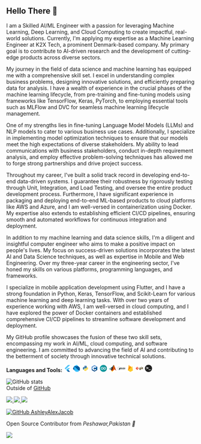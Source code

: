 ## Hello There 👋

<!-- **Happy to see you here!** :star_struck: <br> The green dots on my [**GitHub** profile](https://github.com/AshleyAlexJacob) represent my journey :running_man: - This is Ashley Alex Jacob, a young tech enthusiast and a learner. I am a student of Computer Systems Engineering. I have a passion for learning different things,languages and frameworks. And in pursuit of learning, i experiment with things and sometimes get failed and sometimes succeed.I have deep interest in Data Science, Machine Learning/AI, Computer Vision and Mobile App Development. As far my development journey is concerned i have started to explore Cross Platform App Development in shape of Flutter/Dart. Along with that i have a experience with different programming languages, Python, C++/C, Arduino,Bash Scripting, Matlab, Dart/Flutter. I have tried Firebase as database as well.
 -->
 
I am a Skilled AI/ML Engineer with a passion for leveraging Machine Learning, Deep Learning, and Cloud Computing to create impactful, real-world solutions. Currently, I'm applying my expertise as a Machine Learning Engineer at K2X Tech, a prominent Denmark-based company. My primary goal is to contribute to AI-driven research and the development of cutting-edge products across diverse sectors.

My journey in the field of data science and machine learning has equipped me with a comprehensive skill set. I excel in understanding complex business problems, designing innovative solutions, and efficiently preparing data for analysis. I have a wealth of experience in the crucial phases of the machine learning lifecycle, from pre-training and fine-tuning models using frameworks like TensorFlow, Keras, PyTorch, to employing essential tools such as MLFlow and DVC for seamless machine learning lifecycle management.

One of my strengths lies in fine-tuning Language Model Models (LLMs) and NLP models to cater to various business use cases. Additionally, I specialize in implementing model optimization techniques to ensure that our models meet the high expectations of diverse stakeholders. My ability to lead communications with business stakeholders, conduct in-depth requirement analysis, and employ effective problem-solving techniques has allowed me to forge strong partnerships and drive project success.

Throughout my career, I've built a solid track record in developing end-to-end data-driven systems. I guarantee their robustness by rigorously testing through Unit, Integration, and Load Testing, and oversee the entire product development process. Furthermore, I have significant experience in packaging and deploying end-to-end ML-based products to cloud platforms like AWS and Azure, and I am well-versed in containerization using Docker. My expertise also extends to establishing efficient CI/CD pipelines, ensuring smooth and automated workflows for continuous integration and deployment.

In addition to my machine learning and data science skills, I'm a diligent and insightful computer engineer who aims to make a positive impact on people's lives. My focus on success-driven solutions incorporates the latest AI and Data Science techniques, as well as expertise in Mobile and Web Engineering. Over my three-year career in the engineering sector, I've honed my skills on various platforms, programming languages, and frameworks.

I specialize in mobile application development using Flutter, and I have a strong foundation in Python, Keras, TensorFlow, and Scikit-Learn for various machine learning and deep learning tasks. With over two years of experience working with AWS, I am well-versed in cloud computing, and I have explored the power of Docker containers and established comprehensive CI/CD pipelines to streamline software development and deployment.

My GitHub profile showcases the fusion of these two skill sets, encompassing my work in AI/ML, cloud computing, and software engineering. I am committed to advancing the field of AI and contributing to the betterment of society through innovative technical solutions.

**Languages and Tools:**
<code><img height="20" src="https://raw.githubusercontent.com/github/explore/80688e429a7d4ef2fca1e82350fe8e3517d3494d/topics/flutter/flutter.png"></code>
<code><img height="20" src="https://raw.githubusercontent.com/github/explore/80688e429a7d4ef2fca1e82350fe8e3517d3494d/topics/dart/dart.png"></code>
<code><img height="20" src="https://raw.githubusercontent.com/github/explore/80688e429a7d4ef2fca1e82350fe8e3517d3494d/topics/python/python.png"></code>
<code><img height="20" src="https://raw.githubusercontent.com/github/explore/80688e429a7d4ef2fca1e82350fe8e3517d3494d/topics/c/c.png"></code>
<code><img height="20" src="https://raw.githubusercontent.com/github/explore/80688e429a7d4ef2fca1e82350fe8e3517d3494d/topics/arduino/arduino.png"></code>
<code><img height="20" src="https://raw.githubusercontent.com/github/explore/80688e429a7d4ef2fca1e82350fe8e3517d3494d/topics/matlab/matlab.png"></code>
<code><img height="20" src="https://raw.githubusercontent.com/github/explore/80688e429a7d4ef2fca1e82350fe8e3517d3494d/topics/bash/bash.png"></code>
<code><img height="20" src="https://raw.githubusercontent.com/github/explore/80688e429a7d4ef2fca1e82350fe8e3517d3494d/topics/firebase/firebase.png"></code>
<code><img height="20" src="https://raw.githubusercontent.com/github/explore/80688e429a7d4ef2fca1e82350fe8e3517d3494d/topics/git/git.png"></code>
<code><img height="20" src="https://raw.githubusercontent.com/github/explore/80688e429a7d4ef2fca1e82350fe8e3517d3494d/topics/terminal/terminal.png"></code>


![GitHub stats](https://github-readme-stats.vercel.app/api?username=AshleyAlexJacob&show_icons=true)
<br />
Outside of [GitHub](https://github.com/AshleyAlexJacob/)
<br />

<a href="https://www.linkedin.com/in/ashleyalexjacob2000/">
    <img src="https://img.shields.io/badge/linkedin-%230077B5.svg?&style=for-the-badge&logo=linkedin&logoColor=white" />
</a>

<a href="https://twitter.com/ashleyalexjaco1">
    <img src="https://img.shields.io/twitter/url/https/twitter.com/cloudposse.svg?style=social&label=Follow%20%40Ashley" />
</a>

<a href="https://medium.com/@ashleyalexjacob/">
    <img src="https://img.shields.io/badge/Medium-12100E?style=for-the-badge&logo=medium&logoColor=white" />
</a>
<br />


[![GitHub AshleyAlexJacob](https://img.shields.io/github/followers/AshleyAlexJacob?label=follow&style=social)](https://github.com/AshleyAlexJacob)

Open Source Contributor from *Peshawar,Pakistan 💚*

![](https://visitor-badge.glitch.me/badge?page_id=AshleyAlexJacob.AshleyAlexJacob)
